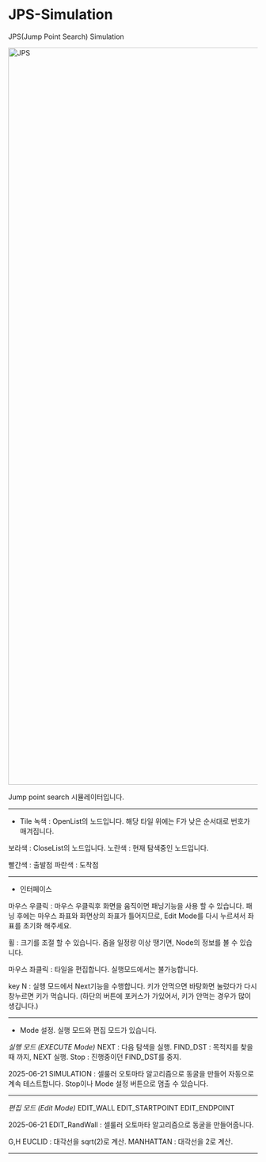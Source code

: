 # JPS-Simulation
JPS(Jump Point Search) Simulation

<img width="2451" height="1489" alt="JPS" src="https://github.com/user-attachments/assets/306e6fb7-cebe-4023-a1dd-7d92ba260896" />

Jump point search 시뮬레이터입니다.

-----------------------------------------------------------------------
- Tile
녹색 : OpenList의 노드입니다.
해당 타일 위에는 F가 낮은 순서대로 번호가 매겨집니다.

보라색 : CloseList의 노드입니다.
노란색 : 현재 탐색중인 노드입니다.

빨간색 : 출발점
파란색 : 도착점

-----------------------------------------------------------------------
- 인터페이스

마우스 우클릭 :
마우스 우클릭후 화면을 움직이면 패닝기능을 사용 할 수 있습니다.
패닝 후에는 마우스 좌표와 화면상의 좌표가 틀어지므로, Edit Mode를 다시 누르셔서 좌표를 초기화 해주세요.

휠 : 크기를 조절 할 수 있습니다.
줌을 일정량 이상 땡기면, Node의 정보를 볼 수 있습니다.

마우스 좌클릭 : 타일을 편집합니다.
실행모드에서는 불가능합니다.

key N : 실행 모드에서 Next기능을 수행합니다.
키가 안먹으면 바탕화면 눌렀다가 다시 창누르면 키가 먹습니다.
(하단의 버튼에 포커스가 가있어서, 키가 안먹는 경우가 많이 생깁니다.)

-----------------------------------------------------------------------

- Mode 설정.
실행 모드와 편집 모드가 있습니다.

*실행 모드 (EXECUTE Mode)*
NEXT : 다음 탐색을 실행.
FIND_DST : 목적지를 찾을 때 까지, NEXT 실행.
Stop : 진행중이던 FIND_DST를 중지.

2025-06-21
SIMULATION : 셀룰러 오토마타 알고리즘으로 동굴을 만들어 자동으로 계속 테스트합니다.
Stop이나 Mode 설정 버튼으로 멈출 수 있습니다.

-----------------------------------------------------------------------

*편집 모드 (Edit Mode)*
EDIT_WALL
EDIT_STARTPOINT
EDIT_ENDPOINT

2025-06-21
EDIT_RandWall : 셀룰러 오토마타 알고리즘으로 동굴을 만들어줍니다.

G,H 
EUCLID : 대각선을 sqrt(2)로 계산.
MANHATTAN : 대각선을 2로 계산.

-----------------------------------------------------------------------
